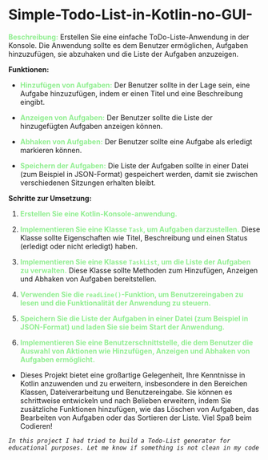 # Simple-Todo-List-in-Kotlin-no-GUI-

<span style="color:lightgreen">**Beschreibung:**</span> Erstellen Sie eine einfache ToDo-Liste-Anwendung in der Konsole. Die Anwendung sollte es dem Benutzer ermöglichen, Aufgaben hinzuzufügen, sie abzuhaken und die Liste der Aufgaben anzuzeigen.

**Funktionen:**

- <span style="color:lightgreen">**Hinzufügen von Aufgaben:**</span> Der Benutzer sollte in der Lage sein, eine Aufgabe hinzuzufügen, indem er einen Titel und eine Beschreibung eingibt.

- <span style="color:lightgreen">**Anzeigen von Aufgaben:**</span> Der Benutzer sollte die Liste der hinzugefügten Aufgaben anzeigen können.

- <span style="color:lightgreen">**Abhaken von Aufgaben:**</span> Der Benutzer sollte eine Aufgabe als erledigt markieren können.

- <span style="color:lightgreen">**Speichern der Aufgaben:**</span> Die Liste der Aufgaben sollte in einer Datei (zum Beispiel in JSON-Format) gespeichert werden, damit sie zwischen verschiedenen Sitzungen erhalten bleibt.

**Schritte zur Umsetzung:**

1. <span style="color:lightgreen">**Erstellen Sie eine Kotlin-Konsole-anwendung.**</span>

2. <span style="color:lightgreen">**Implementieren Sie eine Klasse `Task`, um Aufgaben darzustellen.**</span> 
Diese Klasse sollte Eigenschaften wie Titel, Beschreibung und einen Status (erledigt oder nicht erledigt) haben.

3. <span style="color:lightgreen">**Implementieren Sie eine Klasse `TaskList`, um die Liste der Aufgaben zu verwalten.**</span>
Diese Klasse sollte Methoden zum Hinzufügen, Anzeigen und Abhaken von Aufgaben bereitstellen.

4. <span style="color:lightgreen">**Verwenden Sie die `readLine()`-Funktion, um Benutzereingaben zu lesen und die
Funktionalität der Anwendung zu steuern.**</span>

5. <span style="color:lightgreen">**Speichern Sie die Liste der Aufgaben in einer Datei (zum Beispiel in JSON-Format)
und laden Sie sie beim Start der Anwendung.**</span>

6. <span style="color:lightgreen">**Implementieren Sie eine Benutzerschnittstelle, die dem Benutzer die Auswahl 
von Aktionen wie Hinzufügen, Anzeigen und Abhaken von Aufgaben ermöglicht.**</span>

- Dieses Projekt bietet eine großartige Gelegenheit, Ihre Kenntnisse in Kotlin anzuwenden und zu erweitern, 
insbesondere in den Bereichen Klassen, Dateiverarbeitung und Benutzereingabe. Sie können es schrittweise 
entwickeln und nach Belieben erweitern, indem Sie zusätzliche Funktionen hinzufügen, wie das Löschen von Aufgaben, 
das Bearbeiten von Aufgaben oder das Sortieren der Liste. Viel Spaß beim Codieren!

*`In this project I had tried to build a Todo-List generator for educational purposes. Let me know if something is not clean in my code`*
